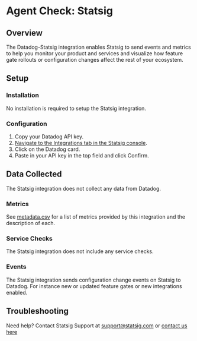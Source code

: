 # Agent Check: Statsig

## Overview

The Datadog-Statsig integration enables Statsig to send events and metrics to help you monitor your product and services and visualize how feature gate rollouts or configuration changes affect the rest of your ecosystem.

## Setup

### Installation

No installation is required to setup the Statsig integration.

### Configuration

1. Copy your Datadog API key.
2. [Navigate to the Integrations tab in the Statsig console][1].
3. Click on the Datadog card.
4. Paste in your API key in the top field and click Confirm.

## Data Collected

The Statsig integration does not collect any data from Datadog.

### Metrics

See [metadata.csv][2] for a list of metrics provided by this integration and the description of each.

### Service Checks

The Statsig integration does not include any service checks.

### Events

The Statsig integration sends configuration change events on Statsig to Datadog. For instance new or updated feature gates or new integrations enabled.

## Troubleshooting

Need help? Contact Statsig Support at support@statsig.com or [contact us here][3]

[1]: https://console.statsig.com/integration
[2]: https://github.com/DataDog/integrations-extras/blob/master/statsig/metadata.csv
[3]: https://www.statsig.com/contact
